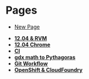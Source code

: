 <div id="wiki-wrapper" class="edit">
<div id="head">
  <h1>
    Pages
    <a href="/bootstraponline/meta/wiki.atom"><span class="mini-icon mini-icon-feed" title="Atom feed of this repository's recent wiki edits"></span></a>
  </h1>
  <ul class="wiki-actions">
    <li class="gollum-minibutton">
      <a href="/bootstraponline/meta/wiki/_new" class="minibutton js-new-wiki-page"><span>New Page</span></a>
    </li>
  </ul>
</div>
<div id="wiki-content" class="has_rightbar">
  <div class="markdown-body">
  <ul>
    <li>
      <strong><a href="/bootstraponline/meta/wiki/12.04-&amp;-RVM">12.04 &amp; RVM</a></strong>
    </li>
    <li>
      <strong><a href="/bootstraponline/meta/wiki/12.04-Chrome">12.04 Chrome</a></strong>
    </li>
    <li>
      <strong><a href="/bootstraponline/meta/wiki/CI">CI</a></strong>
    </li>
    <li>
      <strong><a href="/bootstraponline/meta/wiki/gdx-math-to-Pythagoras">gdx math to Pythagoras</a></strong>
    </li>
    <li>
      <strong><a href="/bootstraponline/meta/wiki/Git-Workflow">Git Workflow</a></strong>
    </li>
    <li>
      <strong><a href="/bootstraponline/meta/wiki/OpenShift-&amp;-CloudFoundry">OpenShift &amp; CloudFoundry</a></strong>
    </li>
  </ul>
  </div>
</div>
</div>